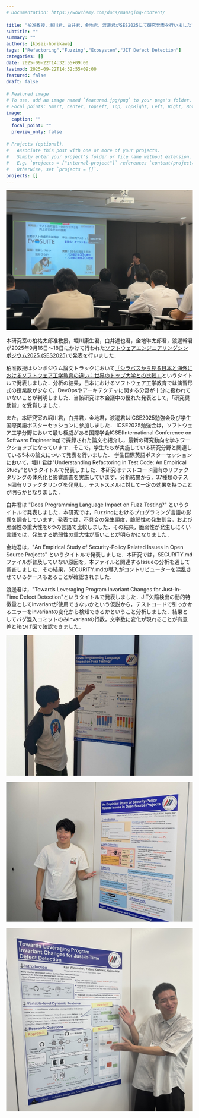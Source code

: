 ```yaml
---
# Documentation: https://wowchemy.com/docs/managing-content/

title: "柏准教授，堀川君，白井君，金地君，渡邊君がSES2025にて研究発表を行いました"
subtitle: ""
summary: ""
authors: [kosei-horikawa]
tags: ["Refactoring","Fuzzing","Ecosystem","JIT Defect Detection"]
categories: []
date: 2025-09-22T14:32:55+09:00
lastmod: 2025-09-22T14:32:55+09:00
featured: false
draft: false

# Featured image
# To use, add an image named `featured.jpg/png` to your page's folder.
# Focal points: Smart, Center, TopLeft, Top, TopRight, Left, Right, BottomLeft, Bottom, BottomRight.
image:
  caption: ""
  focal_point: ""
  preview_only: false

# Projects (optional).
#   Associate this post with one or more of your projects.
#   Simply enter your project's folder or file name without extension.
#   E.g. `projects = ["internal-project"]` references `content/project/deep-learning/index.md`.
#   Otherwise, set `projects = []`.
projects: []
---
```

![](IMG_horikawa-san-presen.jpg)

本研究室の柏祐太郎准教授，堀川康生君，白井達也君，金地琳太郎君，渡邊幹君が2025年9月16日〜18日にかけて行われた[ソフトウェアエンジニアリングシンポジウム2025 (SES2025)](https://ses.sigse.jp/2025/)で発表を行いました．

柏准教授はシンポジウム論文トラックにおいて[「シラバスから見る日本と海外におけるソフトウェア工学教育の違い：世界のトップ大学との比較」](https://ipsj.ixsq.nii.ac.jp/records/2004389)というタイトルで発表しました．分析の結果，日本におけるソフトウェア工学教育では演習形式の授業数が少なく，DevOpsやアーキテクチャに関する分野が十分に扱われていないことが判明しました．当該研究は本会議中の優れた発表として，「研究奨励賞」を受賞しました．

また，本研究室の堀川君，白井君，金地君，渡邊君はICSE2025勉強会及び学生国際英語ポスターセッションに参加しました．
ICSE2025勉強会は，ソフトウェア工学分野において最も権威がある国際学会ICSE(International Conference on Software Engineering)で採録された論文を紹介し，最新の研究動向を学ぶワークショップになっています．そこで，学生たちが実施している研究分野と関連している5本の論文について発表を行いました．
学生国際英語ポスターセッションにおいて，堀川君は"Understanding Refactoring in Test Code: An Empirical Study"というタイトルで発表しました．本研究はテストコード固有のリファクタリングの体系化と影響調査を実施しています．分析結果から，37種類のテスト固有リファクタリングを発見し，テストスメルに対して一定の効果を持つことが明らかとなりました．

白井君は "Does Programming Language Impact on Fuzz Testing?" というタイトルで発表しました．本研究では，Fuzzingにおけるプログラミング言語の影響を調査しています．発表では，不具合の発生頻度，脆弱性の発生割合，および脆弱性の重大性を6つの言語で比較しました．その結果，脆弱性が発生しにくい言語では，発生する脆弱性の重大性が高いことが明らかになりました．

金地君は，"An Empirical Study of Security-Policy Related Issues in Open Source Projects" というタイトルで発表しました．本研究では，SECURITY.mdファイルが普及していない原因を，本ファイルと関連するIssueの分析を通して調査しました．その結果，SECURITY.mdの導入がコントリビューターを混乱させているケースもあることが確認されました．

渡邊君は，"Towards Leveraging Program Invariant Changes for Just-In-Time Defect Detection"というタイトルで発表しました．JIT欠陥検出の動的特徴量としてinvariantが使用できないかという仮説から，テストコードで引っかかるエラーをinvariantの変化から検知できるかということ分析しました．結果としてバグ混入コミットのみinvariantの行数，文字数に変化が現れることが有意差と箱ひげ図で確認できました．

![](IMG_shirai-san-poster.jpg)

![](IMG_kanaji-poster.png)


![](IMG_kan-poster.jpg)

